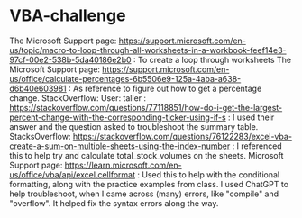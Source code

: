 # VBA-challenge
The Microsoft Support page: https://support.microsoft.com/en-us/topic/macro-to-loop-through-all-worksheets-in-a-workbook-feef14e3-97cf-00e2-538b-5da40186e2b0 : To create a loop through worksheets
The Microsoft Support page: https://support.microsoft.com/en-us/office/calculate-percentages-6b5506e9-125a-4aba-a638-d6b40e603981 : As reference to figure out how to get a percentage change.
StackOverflow: User: taller : https://stackoverflow.com/questions/77118851/how-do-i-get-the-largest-percent-change-with-the-corresponding-ticker-using-if-s : I used their answer and the question asked to troubleshoot the summary table. 
StacksOverflow: https://stackoverflow.com/questions/76122283/excel-vba-create-a-sum-on-multiple-sheets-using-the-index-number : I referenced this to help try and calculate total_stock_volumes on the sheets. 
Microsoft Support page: https://learn.microsoft.com/en-us/office/vba/api/excel.cellformat : Used this to help with the conditional formatting, along with the practice examples from class. 
I used ChatGPT to help troubleshoot, when I came across (many) errors, like "compile" and "overflow". It helped fix the syntax errors along the way. 
